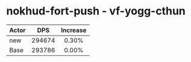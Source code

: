 # nokhud-fort-push - vf-yogg-cthun
| Actor | DPS | Increase |
|---|:---:|:---:|
|new|294674|0.30%|
|Base|293786|0.00%|
